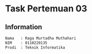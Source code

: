 # Task Pertemuan 03

## Information

```bash
Nama   : Raga Murtadha Muthahari
NIM    : 0110220135
Prodi  : Teknik Informatika
```
